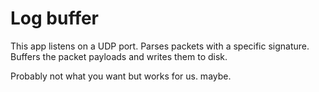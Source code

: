 # Log buffer

This app listens on a UDP port. Parses packets with a specific signature. Buffers the packet payloads and writes them to disk.

Probably not what you want but works for us. maybe.